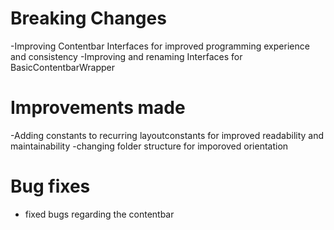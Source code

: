 # Breaking Changes

-Improving Contentbar Interfaces for improved programming experience and consistency
-Improving and renaming Interfaces for BasicContentbarWrapper

# Improvements made

-Adding constants to recurring layoutconstants for improved readability and maintainability
-changing folder structure for imporoved orientation

# Bug fixes

- fixed bugs regarding the contentbar
